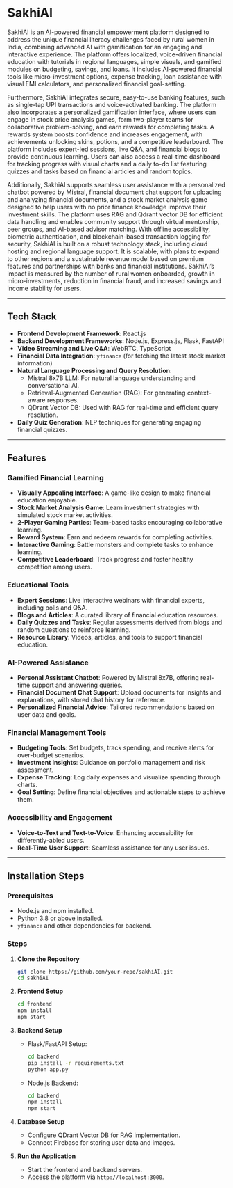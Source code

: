 # SakhiAI

SakhiAI is an AI-powered financial empowerment platform designed to address the unique financial literacy challenges faced by rural women in India, combining advanced AI with gamification for an engaging and interactive experience. The platform offers localized, voice-driven financial education with tutorials in regional languages, simple visuals, and gamified modules on budgeting, savings, and loans. It includes AI-powered financial tools like micro-investment options, expense tracking, loan assistance with visual EMI calculators, and personalized financial goal-setting. 

Furthermore, SakhiAI integrates secure, easy-to-use banking features, such as single-tap UPI transactions and voice-activated banking. The platform also incorporates a personalized gamification interface, where users can engage in stock price analysis games, form two-player teams for collaborative problem-solving, and earn rewards for completing tasks. A rewards system boosts confidence and increases engagement, with achievements unlocking skins, potions, and a competitive leaderboard. The platform includes expert-led sessions, live Q&A, and financial blogs to provide continuous learning. Users can also access a real-time dashboard for tracking progress with visual charts and a daily to-do list featuring quizzes and tasks based on financial articles and random topics. 

Additionally, SakhiAI supports seamless user assistance with a personalized chatbot powered by Mistral, financial document chat support for uploading and analyzing financial documents, and a stock market analysis game designed to help users with no prior finance knowledge improve their investment skills. The platform uses RAG and Qdrant vector DB for efficient data handling and enables community support through virtual mentorship, peer groups, and AI-based advisor matching. With offline accessibility, biometric authentication, and blockchain-based transaction logging for security, SakhiAI is built on a robust technology stack, including cloud hosting and regional language support. It is scalable, with plans to expand to other regions and a sustainable revenue model based on premium features and partnerships with banks and financial institutions. SakhiAI’s impact is measured by the number of rural women onboarded, growth in micro-investments, reduction in financial fraud, and increased savings and income stability for users.

---

## Tech Stack
- **Frontend Development Framework**: React.js
- **Backend Development Frameworks**: Node.js, Express.js, Flask, FastAPI
- **Video Streaming and Live Q&A**: WebRTC, TypeScript
- **Financial Data Integration**: `yfinance` (for fetching the latest stock market information)
- **Natural Language Processing and Query Resolution**:
  - Mistral 8x7B LLM: For natural language understanding and conversational AI.
  - Retrieval-Augmented Generation (RAG): For generating context-aware responses.
  - QDrant Vector DB: Used with RAG for real-time and efficient query resolution.
- **Daily Quiz Generation**: NLP techniques for generating engaging financial quizzes.

---

## Features
### Gamified Financial Learning
- **Visually Appealing Interface**: A game-like design to make financial education enjoyable.
- **Stock Market Analysis Game**: Learn investment strategies with simulated stock market activities.
- **2-Player Gaming Parties**: Team-based tasks encouraging collaborative learning.
- **Reward System**: Earn and redeem rewards for completing activities.
- **Interactive Gaming**: Battle monsters and complete tasks to enhance learning.
- **Competitive Leaderboard**: Track progress and foster healthy competition among users.

### Educational Tools
- **Expert Sessions**: Live interactive webinars with financial experts, including polls and Q&A.
- **Blogs and Articles**: A curated library of financial education resources.
- **Daily Quizzes and Tasks**: Regular assessments derived from blogs and random questions to reinforce learning.
- **Resource Library**: Videos, articles, and tools to support financial education.

### AI-Powered Assistance
- **Personal Assistant Chatbot**: Powered by Mistral 8x7B, offering real-time support and answering queries.
- **Financial Document Chat Support**: Upload documents for insights and explanations, with stored chat history for reference.
- **Personalized Financial Advice**: Tailored recommendations based on user data and goals.

### Financial Management Tools
- **Budgeting Tools**: Set budgets, track spending, and receive alerts for over-budget scenarios.
- **Investment Insights**: Guidance on portfolio management and risk assessment.
- **Expense Tracking**: Log daily expenses and visualize spending through charts.
- **Goal Setting**: Define financial objectives and actionable steps to achieve them.

### Accessibility and Engagement
- **Voice-to-Text and Text-to-Voice**: Enhancing accessibility for differently-abled users.
- **Real-Time User Support**: Seamless assistance for any user issues.

---

## Installation Steps

### Prerequisites
- Node.js and npm installed.
- Python 3.8 or above installed.
- `yfinance` and other dependencies for backend.

### Steps
1. **Clone the Repository**
   ```bash
   git clone https://github.com/your-repo/sakhiAI.git
   cd sakhiAI
   ```

2. **Frontend Setup**
   ```bash
   cd frontend
   npm install
   npm start
   ```

3. **Backend Setup**
   - Flask/FastAPI Setup:
     ```bash
     cd backend
     pip install -r requirements.txt
     python app.py
     ```
   - Node.js Backend:
     ```bash
     cd backend
     npm install
     npm start
     ```

4. **Database Setup**
   - Configure QDrant Vector DB for RAG implementation.
   - Connect Firebase for storing user data and images.

5. **Run the Application**
   - Start the frontend and backend servers.
   - Access the platform via `http://localhost:3000`.
